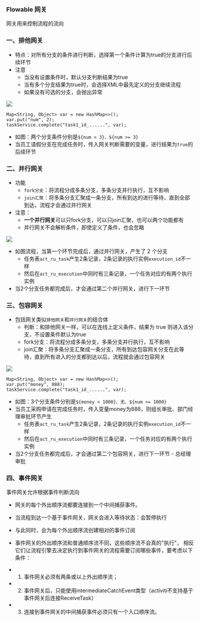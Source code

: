 ###  Flowable 网关
网关用来控制流程的流向

### 一、排他网关
* 特点：对所有分支的条件进行判断，选择第一个条件计算为true的分支进行后续环节
* 注意
  * 当没有设置条件时，默认分支判断结果为true
  * 当有多个分支结果为true时，会选择XML中最先定义的分支继续流程
  * 如果没有可选的分支，会抛出异常

![](https://fgq233.github.io/imgs/workflow/flow08.png)

```
Map<String, Object> var = new HashMap<>();
var.put("num", 2);
taskService.complete("task1_id_......", var);
```

* 如图：两个分支条件分别是`${num < 3}、${num >= 3}`
* 当员工请假分支在完成任务时，传入网关判断需要的变量，进行结果为`true`的后续环节


### 二、并行网关
* 功能
  * `fork分支`：将流程分成多条分支，多条分支并行执行，互不影响
  * `join汇聚`：将多条分支汇聚成一条分支，所有到达的进行等待，直到全部到达，流程才会通过并行网关
* 注意：
  * **一个并行网关**可以只fork分支，可以只join汇聚，也可以两个功能都有
  * 并行网关不会解析条件，即使定义了条件，也会忽略

![](https://fgq233.github.io/imgs/workflow/flow09.png)


* 如图流程，当第一个环节完成后，通过并行网关，产生了 2 个分支
  * 任务表`act_ru_task`产生2条记录，2条记录的执行实例`execution_id`不一样
  * 然后在`act_ru_execution`中同时有三条记录，一个任务对应的有两个执行实例
* 当2个分支任务都完成后，才会通过第二个并行网关，进行下一环节



### 三、包容网关
* 包括网关类似`排他网关`和`并行网关`的结合体
  * 判断：和排他网关一样，可以在连线上定义条件，结果为 true 则进入该分支，不设置条件默认为true
  * fork分支：将流程分成多条分支，多条分支并行执行，互不影响
  * join汇聚：将多条分支汇聚成一条分支，所有到达包容网关分支在此等待，直到所有进入的分支都到达以后，流程就会通过包容网关

![](https://fgq233.github.io/imgs/workflow/flow10.png)


```
Map<String, Object> var = new HashMap<>();
var.put("money", 888);
taskService.complete("task1_id_......", var);
```

* 如图：3个分支条件分别是`${money < 1000}、无、${num >= 1000}`
* 当员工采购申请在完成任务时，传入变量money为888，则组长审批、部门经理审批环节产生
  * 任务表`act_ru_task`产生2条记录，2条记录的执行实例`execution_id`不一样
  * 然后在`act_ru_execution`中同时有三条记录，一个任务对应的有两个执行实例
* 当2个分支任务都完成后，才会通过第二个包容网关，进行下一环节 - 总经理审批


### 四、事件网关
事件网关允许根据事件判断流向
* 网关的每个外出顺序流都要连接到一个中间捕获事件。
* 当流程到达一个基于事件网关，网关会进入等待状态：会暂停执行
* 与此同时，会为每个外出顺序流创建相对的事件订阅

* 事件网关的外出顺序流和普通顺序流不同，这些顺序流不会真的"执行"， 
相反它们让流程引擎去决定执行到事件网关的流程需要订阅哪些事件，要考虑以下条件：
* 1. 事件网关必须有两条或以上外出顺序流；
* 2. 事件网关后，只能使用intermediateCatchEvent类型（activiti不支持基于事件网关后连接ReceiveTask）
* 3. 连接到事件网关的中间捕获事件必须只有一个入口顺序流。 
